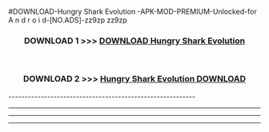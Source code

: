 #DOWNLOAD-Hungry Shark Evolution -APK-MOD-PREMIUM-Unlocked-for A n d r o i d-[NO.ADS]-zz9zp zz9zp 



<div align="center">

<h3>DOWNLOAD 1 >>> <a href="https://t.co/FKmqrqFo6t??judul=Hungry Shark Evolution ">DOWNLOAD Hungry Shark Evolution </a></h3><br>

<h3>DOWNLOAD 2 >>> <a href="https://t.co/FKmqrqFo6t??judul=Hungry Shark Evolution ">Hungry Shark Evolution  DOWNLOAD </a></h3>

</div>
----------------------------------------------------------

----------------------------------------------------------

----------------------------------------------------------

----------------------------------------------------------



